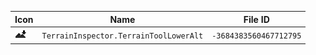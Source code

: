 | Icon | Name | File ID |
| ---  | ---  | ---     |
| ![](TerrainInspector.TerrainToolLowerAlt.png) | `TerrainInspector.TerrainToolLowerAlt` | `-3684383560467712795` |

